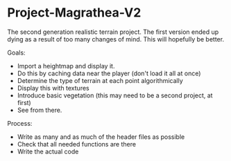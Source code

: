 Project-Magrathea-V2
====================

The second generation realistic terrain project.
The first version ended up dying as a result of too many changes of mind.  This will hopefully be better.

Goals:
 * Import a heightmap and display it.
 * Do this by caching data near the player (don't load it all at once)
 * Determine the type of terrain at each point algorithmically
 * Display this with textures
 * Introduce basic vegetation (this may need to be a second project, at first)
 * See from there.

Process:
 * Write as many and as much of the header files as possible
 * Check that all needed functions are there
 * Write the actual code